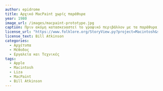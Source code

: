 ```yaml
---
author: epidrome
title: Αρχικό MacPaint χωρίς παράθυρα 
year: 1980 
image_url: /images/macpaint-prototype.jpg
caption: Πριν ακόμη κατασκευαστεί το γραφικό περιβάλλον με τα παράθυρα, ο Bill Atkinson ανάπτυξε το λογισμικό ψηφιακής επεξεργασίας εικόνας Sketchpad, το οποίο τρέχει στον αρχικό εξομοιωτή και βοήθησε στον διαχωρισμό του λειτουργικού συστήματος από τις εφαρμογές, αλλά και στην σχεδίαση στοιχείων του μελλοντικού γραφικού περιβάλλοντος. 
license_url: "https://www.folklore.org/StoryView.py?project=Macintosh&story=Busy_Being_Born.txt" 
license_text: Bill Atkinson
categories:
  - Αρχέτυπα
  - Μέθοδος
  - Εργαλεία και Τεχνικές
tags:
  - Apple
  - Macintosh
  - Liza
  - MacPaint
  - Bill Atkinson
---
```

